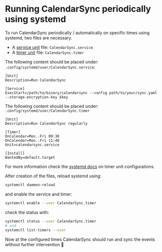 # Running CalendarSync periodically using systemd

To run CalendarSync periodically / automatically on specific times using systemd, two files are necessary.

- A [service unit](https://www.freedesktop.org/software/systemd/man/systemd.service.html) file: `CalendarSync.service`
- A [timer unit](https://www.freedesktop.org/software/systemd/man/systemd.timer.html) file: `CalendarSync.timer`

The following content should be placed under: `.config/systemd/user/CalendarSync.service`:

```systemd
[Unit]
Description=Run CalendarSync

[Service]
ExecStart=/path/to/binary/calendarsync --config path/to/your/sync.yaml --storage-encryption-key $key
```

The following content should be placed under: `.config/systemd/user/CalendarSync.timer`

```systemd
[Unit]
Description=Run CalendarSync regularly

[Timer]
OnCalendar=Mon..Fri 09:30
OnCalendar=Mon..Fri 11:40
Unit=calendarsync.service

[Install]
WantedBy=default.target
```

For more information check the [systemd docs](https://www.freedesktop.org/software/systemd/man/systemd.timer.html) on timer unit configurations.


After creation of the files, reload systemd using:

```bash
systemctl daemon-reload
```

and enable the service and timer:

```bash
systemctl enable --user CalendarSync.timer
```

check the status with:

```bash
systemctl status --user CalendarSync.timer
# and
systemctl list-timers --user
```

Now at the configured times CalendarSync should run and sync the events without
further intervention 🤞
